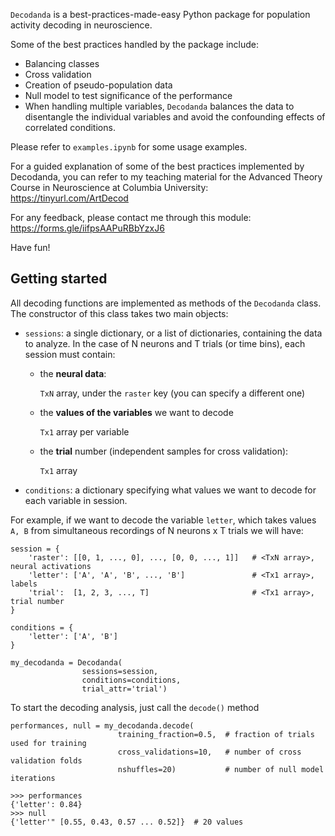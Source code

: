 ```Decodanda``` is a best-practices-made-easy Python package for population activity decoding in neuroscience. 

Some of the best practices handled by the package include:
- Balancing classes
- Cross validation
- Creation of pseudo-population data
- Null model to test significance of the performance
- When handling multiple variables, ```Decodanda``` balances the data to disentangle the individual variables and avoid the confounding effects of correlated conditions.

Please refer to ```examples.ipynb``` for some usage examples.

For a guided explanation of some of the best practices implemented by Decodanda, you can refer to my teaching material for the Advanced Theory Course in Neuroscience at Columbia University: https://tinyurl.com/ArtDecod

For any feedback, please contact me through this module: https://forms.gle/iifpsAAPuRBbYzxJ6


Have fun!


## Getting started

All decoding functions are implemented as methods of the ```Decodanda``` class. 
The constructor of this class takes two main objects:

- ```sessions```: a single dictionary, or a list of dictionaries, containing the data to analyze. 
In the case of N neurons and T trials (or time bins), each session must contain:
  - the **neural data**: 
  
    ```TxN``` array, under the ```raster``` key (you can specify a different one)
  - the **values of the variables** we want to decode

    ```Tx1``` array per variable
  - the **trial** number (independent samples for cross validation): 
     
    ```Tx1``` array


- ```conditions```: a dictionary specifying what values we want to decode for each variable in session.

For example, if we want to decode the variable ```letter```, which takes values ```A, B``` from simultaneous recordings of N neurons x T trials we will have:
```
session = {
    'raster': [[0, 1, ..., 0], ..., [0, 0, ..., 1]]   # <TxN array>, neural activations 
    'letter': ['A', 'A', 'B', ..., 'B']               # <Tx1 array>, labels
    'trial':  [1, 2, 3, ..., T]                       # <Tx1 array>, trial number
}

conditions = {
    'letter': ['A', 'B']
}

my_decodanda = Decodanda(
                sessions=session,
                conditions=conditions,
                trial_attr='trial')

``` 

To start the decoding analysis, just call the ```decode()``` method

```
performances, null = my_decodanda.decode(
                        training_fraction=0.5,  # fraction of trials used for training
                        cross_validations=10,   # number of cross validation folds
                        nshuffles=20)           # number of null model iterations
                                        
>>> performances
{'letter': 0.84}
>>> null
{'letter'" [0.55, 0.43, 0.57 ... 0.52]}  # 20 values
```
